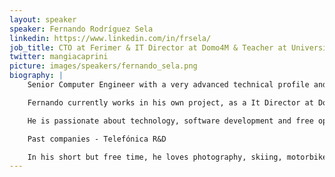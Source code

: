 ```yaml
---
layout: speaker
speaker: Fernando Rodríguez Sela
linkedin: https://www.linkedin.com/in/frsela/
job_title: CTO at Ferimer & IT Director at Domo4M & Teacher at Universidad Alfonso X
twitter: mangiacaprini
picture: images/speakers/fernando_sela.png
biography: |
    Senior Computer Engineer with a very advanced technical profile and with more than 17 years of experience in R&D developing, designing and building decoupled and decentralized systems.

    Fernando currently works in his own project, as a It Director at Domo4M and as a teacher at the UAX University. Also he collaborates with multiple companies like No Interface, iConkrete, ATL, ... 

    He is passionate about technology, software development and free operating systems; In the past he worked in Firefox OS open source mobile operating system where designed and created the first implementation for the Web Push Platform, a network friendly solution.

    Past companies - Telefónica R&D

    In his short but free time, he loves photography, skiing, motorbikes, hacking & traveling
---
```


